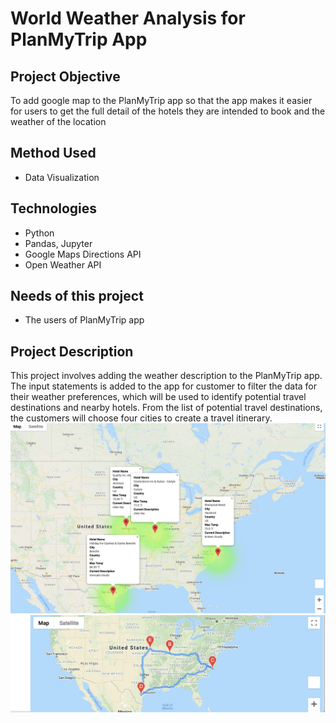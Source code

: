 # World Weather Analysis for PlanMyTrip App
## Project Objective 
To add google map to the PlanMyTrip app so that the app makes it easier for users to get the full detail of the hotels they are intended to book and the weather of the location
## Method Used
- Data Visualization
## Technologies
- Python
- Pandas, Jupyter
- Google Maps Directions API
- Open Weather API
## Needs of this project
- The users of PlanMyTrip app
## Project Description
This project involves adding the weather description to the PlanMyTrip app. The input statements is added to the app for customer to filter the data for their weather preferences, which will be used to identify potential travel destinations and nearby hotels. From the list of potential travel destinations, the customers will choose four cities to create a travel itinerary. ![WeatherPy_travel_map_markers.png](WeatherPy_travel_map_markers.png)
![WeatherPy_travel_map.png](WeatherPy_travel_map.png)
